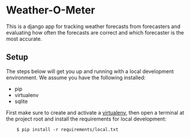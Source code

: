 # Weather-O-Meter
This is a django app for tracking weather forecasts from forecasters and evaluating how often the forecasts are correct and which forecaster is the most accurate.

## Setup
The steps below will get you up and running with a local development environment. We assume you have the following installed:

* pip
* virtualenv
* sqlite

First make sure to create and activate a [virtualenv](http://docs.python-guide.org/en/latest/dev/virtualenvs/), then open a terminal at the project root and install the requirements for local development:
```
    $ pip install -r requirements/local.txt
```

